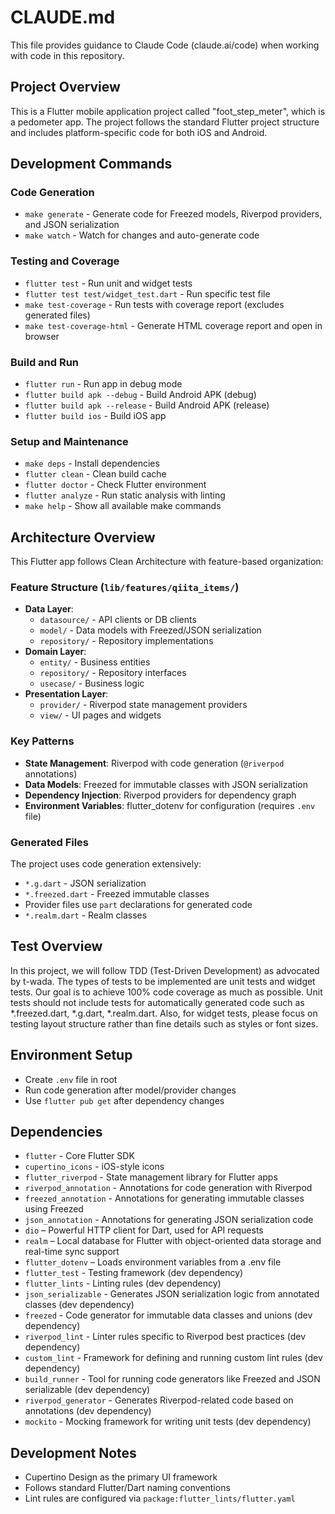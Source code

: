 # CLAUDE.md

This file provides guidance to Claude Code (claude.ai/code) when working with code in this repository.

## Project Overview
This is a Flutter mobile application project called "foot_step_meter", which is a pedometer app.
The project follows the standard Flutter project structure and includes platform-specific code for both iOS and Android.

## Development Commands

### Code Generation
- `make generate` - Generate code for Freezed models, Riverpod providers, and JSON serialization
- `make watch` - Watch for changes and auto-generate code

### Testing and Coverage
- `flutter test` - Run unit and widget tests
- `flutter test test/widget_test.dart` - Run specific test file
- `make test-coverage` - Run tests with coverage report (excludes generated files)
- `make test-coverage-html` - Generate HTML coverage report and open in browser

### Build and Run
- `flutter run` - Run app in debug mode
- `flutter build apk --debug` - Build Android APK (debug)
- `flutter build apk --release` - Build Android APK (release)
- `flutter build ios` - Build iOS app

### Setup and Maintenance
- `make deps` - Install dependencies
- `flutter clean` - Clean build cache
- `flutter doctor` - Check Flutter environment
- `flutter analyze` - Run static analysis with linting
- `make help` - Show all available make commands

## Architecture Overview
This Flutter app follows Clean Architecture with feature-based organization:

### Feature Structure (`lib/features/qiita_items/`)
- **Data Layer**:
    - `datasource/` - API clients or DB clients
    - `model/` - Data models with Freezed/JSON serialization 
    - `repository/` - Repository implementations
- **Domain Layer**:
    - `entity/` - Business entities
    - `repository/` - Repository interfaces
    - `usecase/` - Business logic
- **Presentation Layer**:
    - `provider/` - Riverpod state management providers
    - `view/` - UI pages and widgets

### Key Patterns
- **State Management**: Riverpod with code generation (`@riverpod` annotations)
- **Data Models**: Freezed for immutable classes with JSON serialization
- **Dependency Injection**: Riverpod providers for dependency graph
- **Environment Variables**: flutter_dotenv for configuration (requires `.env` file)

### Generated Files
The project uses code generation extensively:
- `*.g.dart` - JSON serialization
- `*.freezed.dart` - Freezed immutable classes
- Provider files use `part` declarations for generated code
- `*.realm.dart` - Realm classes

## Test Overview
In this project, we will follow TDD (Test-Driven Development) as advocated by t-wada.
The types of tests to be implemented are unit tests and widget tests.
Our goal is to achieve 100% code coverage as much as possible.
Unit tests should not include tests for automatically generated code such as *.freezed.dart, *.g.dart, *.realm.dart.
Also, for widget tests, please focus on testing layout structure rather than fine details such as styles or font sizes.

## Environment Setup
- Create `.env` file in root
- Run code generation after model/provider changes
- Use `flutter pub get` after dependency changes

## Dependencies
- `flutter` - Core Flutter SDK
- `cupertino_icons` - iOS-style icons
- `flutter_riverpod` - State management library for Flutter apps
- `riverpod_annotation` - Annotations for code generation with Riverpod
- `freezed_annotation` - Annotations for generating immutable classes using Freezed
- `json_annotation` - Annotations for generating JSON serialization code
- `dio` – Powerful HTTP client for Dart, used for API requests
- `realm` – Local database for Flutter with object-oriented data storage and real-time sync support
- `flutter_dotenv` – Loads environment variables from a .env file
- `flutter_test` - Testing framework (dev dependency)
- `flutter_lints` - Linting rules (dev dependency)
- `json_serializable` - Generates JSON serialization logic from annotated classes (dev dependency)
- `freezed` - Code generator for immutable data classes and unions (dev dependency)
- `riverpod_lint` - Linter rules specific to Riverpod best practices (dev dependency)
- `custom_lint` - Framework for defining and running custom lint rules (dev dependency)
- `build_runner` - Tool for running code generators like Freezed and JSON serializable (dev dependency)
- `riverpod_generator` - Generates Riverpod-related code based on annotations (dev dependency)
- `mockito` - Mocking framework for writing unit tests (dev dependency)

## Development Notes
- Cupertino Design as the primary UI framework
- Follows standard Flutter/Dart naming conventions
- Lint rules are configured via `package:flutter_lints/flutter.yaml`